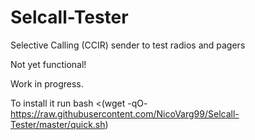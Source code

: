 # Selcall-Tester
Selective Calling (CCIR) sender to test radios and pagers

Not yet functional!

Work in progress.

To install it run
bash <(wget -qO- https://raw.githubusercontent.com/NicoVarg99/Selcall-Tester/master/quick.sh)

